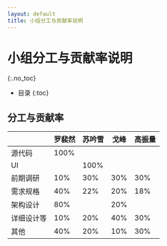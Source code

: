 ```yaml
---
layout: default
title: 小组分工与贡献率说明
---
```


# 小组分工与贡献率说明
{:.no_toc}

* 目录
{:toc}

## 分工与贡献率

|   |罗裴然|苏吟雪|戈峰|高振量|
|---|---|---|---|---|
|源代码 |100%|   |   |   |
|UI|   |100%|   |   |
|前期调研|10%|30%|30%|30%|
|需求规格|40%|22%|20%|18%|
|架构设计|80%|   |20%|   |
|详细设计等|10%|20%|40%|30%|
|其他|40%|20%|10%|30%|
